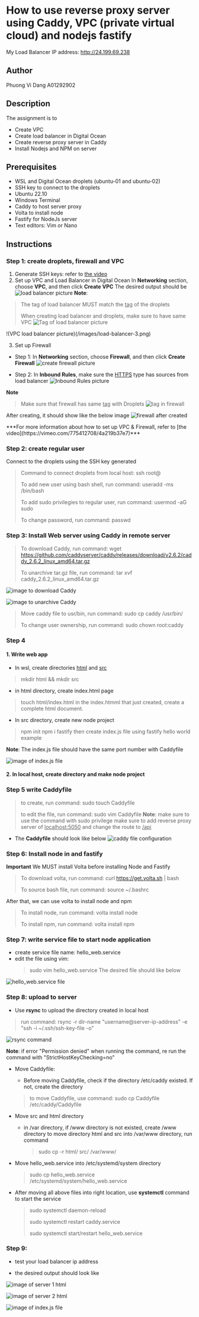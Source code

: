 # How to use reverse proxy server using Caddy, VPC (private virtual cloud) and nodejs fastify

My Load Balancer IP address: http://24.199.69.238

## Author
Phuong Vi Dang A01292902 

## Description
The assignment is to
* Create VPC 
* Create load balancer in Digital Ocean
* Create reverse proxy server in Caddy
* Install Nodejs and NPM on server

## Prerequisites
* WSL and Digital Ocean droplets (ubuntu-01 and ubuntu-02)
* SSH key to connect to the droplets
* Ubuntu 22.10
* Windows Terminal 
* Caddy to host server proxy
* Volta to install node
* Fastify for NodeJs server
* Text editors: Vim or Nano


## Instructions

### Step 1: create droplets, firewall and VPC

1. Generate SSH keys: refer to [the video](https://vimeo.com/758870226/f75da348fc?embedded=true&source=vimeo_logo&owner=17609105)
2. Set up VPC and Load Balancer in Digital Ocean
  In **Networking** section, choose **VPC**, and then click **Create VPC**
  The desired output should be
  ![load balancer picture](/images/load-balancer-5.png)
  **Note**: 
  > The tag of load balancer MUST match the <ins>tag</ins> of the droplets
  > 
  > When creating load balancer and droplets, make sure to have same VPC 
  ![Tag of load balancer picture](/images/load-balancer-4.png)
  
  !(VPC load balancer picture)(/images/load-balancer-3.png)
  
  
3. Set up Firewall
  * Step 1: In **Networking** section, choose **Firewall**, and then click **Create Firewall**
  ![create firewall picture](/images/firewall-create.png)
  
  * Step 2: In **Inbound Rules**, make sure the <ins>HTTPS</ins> type has sources from load balancer
  ![Inbound Rules picture](/images/firewall-create-1.png)
  
  **Note**
  > Make sure that firewall has same <ins>tag</ins> with Droplets
  ![tag in firewall](/images/firewall-create-2.png)
  
  After creating, it should show like the below image
  ![firewall after created](/images/firewall-created.png)
  
<p>***For more information about how to set up VPC & Firewall, refer to [the video](https://vimeo.com/775412708/4a219b37e7)***</p>


### Step 2: create regular user
Connect to the droplets using the SSH key generated
> Command to connect droplets from local host: ssh root@<IP-address>
>
> To add new user using bash shell, run command: useradd -ms /bin/bash <username>
>
> To add sudo privilegies to regular user, run command: usermod -aG sudo <username>
>
> To change password, run command: passwd <username>
  
### Step 3: Install Web server using Caddy in remote server
  > To download Caddy, run command: wget https://github.com/caddyserver/caddy/releases/download/v2.6.2/caddy_2.6.2_linux_amd64.tar.gz
  >
  > To unarchive tar.gz file, run command: tar xvf caddy_2.6.2_linux_amd64.tar.gz

  ![image to download Caddy](/images/caddy-download.png)
  
  ![image to unarchive Caddy](/images/caddy-extract.png)
  
  > Move caddy file to usr/bin, run command: sudo cp caddy /usr/bin/
  >
  > To change user ownership, run command: sudo chown root:caddy
  
### Step 4
  #### 1. Write web app
 * In wsl, create directories <ins>html</ins> and <ins>src</ins>
 > mkdir html && mkdir src
 * in html directory, create index.html page
 > touch html/index.html
 in the index.htmml that just created, create a complete html document.
 * In src directory, create new node project
 > npm init
 > npm i fastify
 then create index.js file using fastify hello world example
 
 **Note**: The index.js file should have the same port number with Caddyfile
 
 ![image of index.js file](/images/index-js-file.png)
 
  #### 2. In local host, create directory and make node project
  
 ### Step 5 write Caddyfile

 > to create, run command: sudo touch Caddyfile
 >
 > to edit the file, run command: sudo vim Caddyfile
 **Note**: 
     make sure to use the command with sudo privilege
     make sure to add reverse proxy server of <ins>localhost:5050</ins> and change the route to <ins>/api</ins>
 * The **Caddyfile** should look like below
  ![caddy file configuration](/images/caddy-conf-file-img.png)
 
### Step 6: Install node in and fastify
 
  **Important** We MUST install Volta before installing Node and Fastify
  
  > To download volta, run command: curl https://get.volta.sh | bash
  > 
  > To source bash file, run command: source ~/.bashrc
  
  After that, we can use volta to install node and npm
  
  > To install node, run command: volta install node
  > 
  > To install npm, run command: volta install npm
 
 ### Step 7: write service file to start node application
  * create service file name: hello_web.service
  * edit the file using vim: 
     > sudo vim hello_web.service
  The desired file should like below
  
 ![hello_web.service file](/images/hello_web_service_file.png)
 
 ### Step 8: upload to server
  * Use **rsync** to upload the directory created in local host
  > run command: rsync -r dir-name "username@server-ip-address" -e "ssh -i ~/.ssh/ssh-key-file -o"
  
  ![rsync command](/images/rsync-command.png)
  
  **Note**: if error "Permission denied" when running the command, re run the command with "StrictHostKeyChecking=no"
 
  * Move Caddyfile:
      * Before moving Caddyfile, check if the directory /etc/caddy existed. If not, create the directory
     > to move Caddyfile, use command: sudo cp Caddyfile /etc/caddy/Caddyfile
  
  * Move src and html directory
     * in /var directory, if /www directory is not existed, create /www directory
       to move directory html and src into /var/www directory, run command
       > sudo cp -r html/ src/ /var/www/
  
  * Move hello_web.service into /etc/systemd/system directory
     > sudo cp hello_web.service /etc/systemd/system/hello_web.service
  
  * After moving all above files into right location, use **systemctl** command to start the service
    > sudo systemctl daemon-reload
    >
    > sudo systemctl restart caddy.service
    >
    > sudo systemctl start/restart hello_web.service  
  
 ### Step 9:
  * test your load balancer ip address
  
  * the desired output should look like
  
 ![image of server 1 html](/images/website.png)
 
 ![image of server 2 html](/images/website-server2.png)
 
 ![image of index.js file](/images/api-route.png)
     
